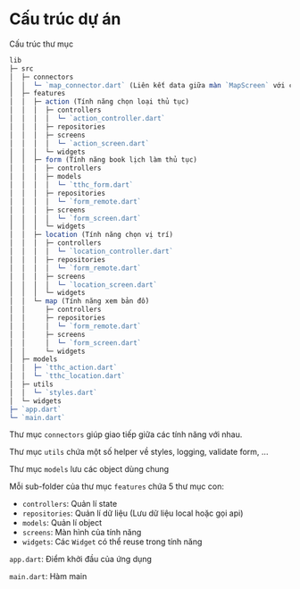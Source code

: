 # Cấu trúc dự án

Cấu trúc thư mục
```js
lib                                      
├─ src                                   
│  ├─ connectors                         
│  │  └─ `map_connector.dart` (Liên kết data giữa màn `MapScreen` với các màn còn lại)              
│  ├─ features                           
│  │  ├─ action (Tính năng chọn loại thủ tục)                          
│  │  │  ├─ controllers                  
│  │  │  │  └─ `action_controller.dart`    
│  │  │  ├─ repositories                 
│  │  │  ├─ screens                      
│  │  │  │  └─ `action_screen.dart`        
│  │  │  └─ widgets                      
│  │  ├─ form (Tính năng book lịch làm thủ tục)                            
│  │  │  ├─ controllers                  
│  │  │  ├─ models                       
│  │  │  │  └─ `tthc_form.dart`            
│  │  │  ├─ repositories                 
│  │  │  │  └─ `form_remote.dart`          
│  │  │  ├─ screens                      
│  │  │  │  └─ `form_screen.dart`          
│  │  │  └─ widgets                      
│  │  ├─ location (Tính năng chọn vị trí)                        
│  │  │  ├─ controllers                  
│  │  │  │  └─ `location_controller.dart`  
│  │  │  ├─ repositories                 
│  │  │  │  └─ `form_remote.dart`          
│  │  │  ├─ screens                      
│  │  │  │  └─ `location_screen.dart`      
│  │  │  └─ widgets                      
│  │  └─ map (Tính năng xem bản đồ)                             
│  │     ├─ controllers                  
│  │     ├─ repositories                 
│  │     │  └─ `form_remote.dart`          
│  │     ├─ screens                      
│  │     │  └─ `form_screen.dart`          
│  │     └─ widgets                      
│  ├─ models                             
│  │  ├─ `tthc_action.dart`                
│  │  └─ `tthc_location.dart`              
│  ├─ utils                              
│  │  └─ `styles.dart`                     
│  └─ widgets                            
├─ `app.dart`                              
└─ `main.dart`                             
```

Thư mục `connectors` giúp giao tiếp giữa các tính năng với nhau.

Thư mục `utils` chứa một số helper về styles, logging, validate form, ...

Thư mục `models` lưu các object dùng chung

Mỗi sub-folder của thư mục `features` chứa 5 thư mục con:
- `controllers`: Quản lí state
- `repositories`: Quản lí dữ liệu (Lưu dữ liệu local hoặc gọi api)
- `models`: Quản lí object
- `screens`: Màn hình của tính năng
- `widgets`: Các `Widget` có thể reuse trong tính năng

`app.dart`: Điểm khởi đầu của ứng dụng

`main.dart`: Hàm main